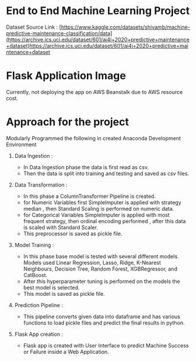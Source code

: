 # End to End Machine Learning Project

Dataset Source Link : [https://www.kaggle.com/datasets/shivamb/machine-predictive-maintenance-classification/data](https://archive.ics.uci.edu/dataset/601/ai4i+2020+predictive+maintenance+dataset)https://archive.ics.uci.edu/dataset/601/ai4i+2020+predictive+maintenance+dataset

# Flask Application Image

Currently, not deploying the app on AWS Beanstalk due to AWS resource cost.

# Approach for the project 

Modularly Programmed the following in created Anaconda Development Environment

1. Data Ingestion : 
    * In Data Ingestion phase the data is first read as csv. 
    * Then the data is split into training and testing and saved as csv files.

2. Data Transformation : 
    * In this phase a ColumnTransformer Pipeline is created.
    * for Numeric Variables first SimpleImputer is applied with strategy median , then Standard Scaling is performed on numeric data.
    * for Categorical Variables SimpleImputer is applied with most frequent strategy, then ordinal encoding performed , after this data is scaled with Standard Scaler.
    * This preprocessor is saved as pickle file.

3. Model Training : 
    * In this phase base model is tested with several different models. Models used Linear Regression, Lasso, Ridge, K-Nearest Neighbours, Decision Tree, Random Forest, XGBRegressor, and CatBoost.
    * After this hyperparameter tuning is performed on the models the best model is selected.
    * This model is saved as pickle file.

4. Prediction Pipeline : 
    * This pipeline converts given data into dataframe and has various functions to load pickle files and predict the final results in python.

5. Flask App creation : 
    * Flask app is created with User Interface to predict Machine Success or Failure inside a Web Application.
